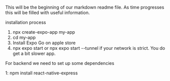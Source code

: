 This will be the beginning of our markdown readme file.
As time progresses this will be filled with useful information.

installation process

1. npx create-expo-app my-app
2. cd my-app
3. Install Expo Go on apple store
4. npx expo start or npx expo start --tunnel if your network is strict. You do get a bit slower app.

For backend we need to set up some dependencies

1: npm install react-native-express
